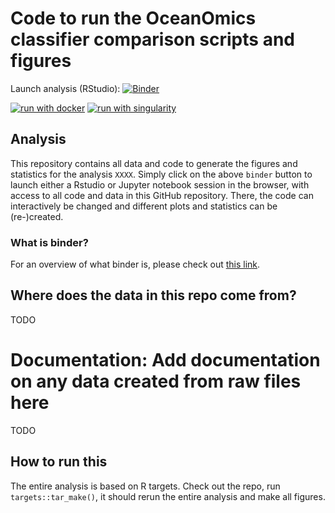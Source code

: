# Code to run the OceanOmics classifier comparison scripts and figures

Launch analysis (RStudio): [![Binder](https://mybinder.org/badge_logo.svg)](https://mybinder.org/v2/gh/Hobbeist/reproducibility-template-R/HEAD?urlpath=rstudio)  
  
  
[![run with docker](https://img.shields.io/badge/run%20with-docker-0db7ed?labelColor=000000&logo=docker)](https://www.docker.com/) [![run with singularity](https://img.shields.io/badge/run%20with-singularity-1d355c.svg?labelColor=000000)](https://sylabs.io/docs/)

## Analysis
This repository contains all data and code to generate the figures and statistics for the analysis `XXXX`. Simply click on the above `binder` button to launch either a Rstudio or Jupyter notebook session in the browser, with access 
to all code and data in this GitHub repository. There, the code can interactively be changed and different plots and statistics can be (re-)created.

### What is binder?
For an overview of what binder is, please check out [this link](https://mybinder.org/).  

## Where does the data in this repo come from?

TODO 

# Documentation: Add documentation on any data created from raw files here

TODO

## How to run this

The entire analysis is based on R targets. Check out the repo, run `targets::tar_make()`, it should rerun the entire analysis and make all figures.